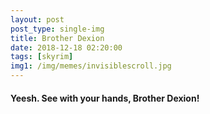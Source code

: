```yaml
---
layout: post
post_type: single-img
title: Brother Dexion
date: 2018-12-18 02:20:00
tags: [skyrim]
img1: /img/memes/invisiblescroll.jpg
---
```

#### Yeesh. See with your hands, Brother Dexion!

